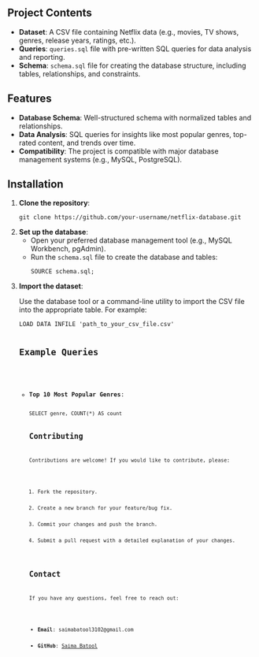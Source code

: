 <h2>Project Contents</h2>
<ul>
    <li><strong>Dataset</strong>: A CSV file containing Netflix data (e.g., movies, TV shows, genres, release years, ratings, etc.).</li>
    <li><strong>Queries</strong>: <code>queries.sql</code> file with pre-written SQL queries for data analysis and reporting.</li>
    <li><strong>Schema</strong>: <code>schema.sql</code> file for creating the database structure, including tables, relationships, and constraints.</li>
</ul>

<h2>Features</h2>
<ul>
    <li><strong>Database Schema</strong>: Well-structured schema with normalized tables and relationships.</li>
    <li><strong>Data Analysis</strong>: SQL queries for insights like most popular genres, top-rated content, and trends over time.</li>
    <li><strong>Compatibility</strong>: The project is compatible with major database management systems (e.g., MySQL, PostgreSQL).</li>
</ul>

<h2>Installation</h2>
<ol>
    <li><strong>Clone the repository</strong>:
        <pre><code>git clone https://github.com/your-username/netflix-database.git</code></pre>
    </li>
    <li><strong>Set up the database</strong>:
        <ul>
            <li>Open your preferred database management tool (e.g., MySQL Workbench, pgAdmin).</li>
            <li>Run the <code>schema.sql</code> file to create the database and tables:</li>
            <pre><code>SOURCE schema.sql;</code></pre>
        </ul>
    </li>
    <li><strong>Import the dataset</strong>:
        <p>Use the database tool or a command-line utility to import the CSV file into the appropriate table. For example:</p>
        <pre><code>LOAD DATA INFILE 'path_to_your_csv_file.csv'
        <h2>Example Queries</h2>
<ul>
    <li><strong>Top 10 Most Popular Genres</strong>:
        <pre><code>SELECT genre, COUNT(*) AS count
        <h2>Contributing</h2>
<p>Contributions are welcome! If you would like to contribute, please:</p>
<ol>
    <li>Fork the repository.</li>
    <li>Create a new branch for your feature/bug fix.</li>
    <li>Commit your changes and push the branch.</li>
    <li>Submit a pull request with a detailed explanation of your changes.</li>
</ol>

<h2>Contact</h2>
<p>If you have any questions, feel free to reach out:</p>
<ul>
    <li><strong>Email</strong>: saimabatool3102@gmail.com</li>
    <li><strong>GitHub</strong>: <a href="https://github.com/saima-byte">Saima Batool</a></li>
</ul>

